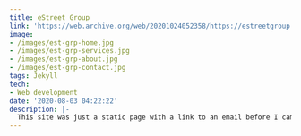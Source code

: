 ```yaml
---
title: eStreet Group
link: 'https://web.archive.org/web/20201024052358/https://estreetgroup.com/'
image:
- /images/est-grp-home.jpg
- /images/est-grp-services.jpg
- /images/est-grp-about.jpg
- /images/est-grp-contact.jpg
tags: Jekyll
tech:
- Web development
date: '2020-08-03 04:22:22'
description: |-
  This site was just a static page with a link to an email before I came in and did my magic. Built in record time with my Jekyll template, I was able to get this firm a website that showcased their services, staff, and provided ample opporunities to collect leads. 
---
```

